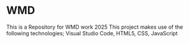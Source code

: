 # WMD
This is a Repository for WMD work 2025
This project makes use of the following technologies; Visual Studio Code, HTML5, CSS, JavaScript
